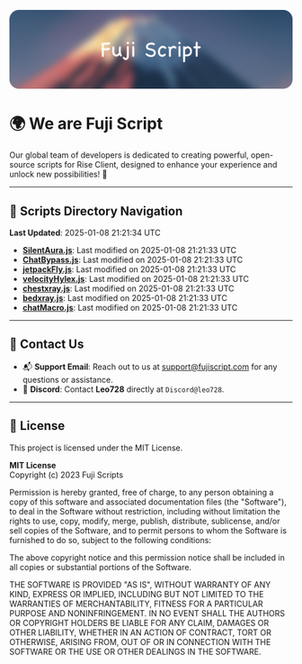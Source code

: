 ![Banner](.github/b.webp)

# 🌍 **We are Fuji Script**

Our global team of developers is dedicated to creating powerful, open-source scripts for Rise Client, designed to enhance your experience and unlock new possibilities! 🌟

---
<!-- SCRIPTS_NAVIGATION_START -->
## 📂 **Scripts Directory Navigation**

**Last Updated**: 2025-01-08 21:21:34 UTC

- **[SilentAura.js](scripts/SilentAura.js)**: Last modified on 2025-01-08 21:21:33 UTC
- **[ChatBypass.js](scripts/ChatBypass.js)**: Last modified on 2025-01-08 21:21:33 UTC
- **[jetpackFly.js](scripts/jetpackFly.js)**: Last modified on 2025-01-08 21:21:33 UTC
- **[velocityHylex.js](scripts/velocityHylex.js)**: Last modified on 2025-01-08 21:21:33 UTC
- **[chestxray.js](scripts/chestxray.js)**: Last modified on 2025-01-08 21:21:33 UTC
- **[bedxray.js](scripts/bedxray.js)**: Last modified on 2025-01-08 21:21:33 UTC
- **[chatMacro.js](scripts/chatMacro.js)**: Last modified on 2025-01-08 21:21:33 UTC

<!-- SCRIPTS_NAVIGATION_END -->

---

## 💬 **Contact Us**  
- 📬 **Support Email**: Reach out to us at [support@fujiscript.com](mailto:support@fujiscript.com) for any questions or assistance.  
- 💬 **Discord**: Contact **Leo728** directly at `Discord@leo728`.

---

## 📜 **License**

This project is licensed under the MIT License.  

**MIT License**  
Copyright (c) 2023 Fuji Scripts  

Permission is hereby granted, free of charge, to any person obtaining a copy of this software and associated documentation files (the "Software"), to deal in the Software without restriction, including without limitation the rights to use, copy, modify, merge, publish, distribute, sublicense, and/or sell copies of the Software, and to permit persons to whom the Software is furnished to do so, subject to the following conditions:  

The above copyright notice and this permission notice shall be included in all copies or substantial portions of the Software.  

THE SOFTWARE IS PROVIDED "AS IS", WITHOUT WARRANTY OF ANY KIND, EXPRESS OR IMPLIED, INCLUDING BUT NOT LIMITED TO THE WARRANTIES OF MERCHANTABILITY, FITNESS FOR A PARTICULAR PURPOSE AND NONINFRINGEMENT. IN NO EVENT SHALL THE AUTHORS OR COPYRIGHT HOLDERS BE LIABLE FOR ANY CLAIM, DAMAGES OR OTHER LIABILITY, WHETHER IN AN ACTION OF CONTRACT, TORT OR OTHERWISE, ARISING FROM, OUT OF OR IN CONNECTION WITH THE SOFTWARE OR THE USE OR OTHER DEALINGS IN THE SOFTWARE.  
